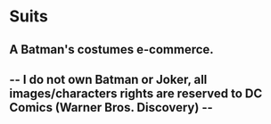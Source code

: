 # Suits
## A Batman's costumes e-commerce.

## -- I do not own Batman or Joker, all images/characters rights are reserved to DC Comics (Warner Bros. Discovery) --
